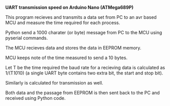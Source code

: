 **UART transmission speed on Arduino Nano (ATMega689P)**

This program recieves and transmits a data set from PC to an avr based MCU and measure the time required for each process.
   
 Python send a 1000 charater (or byte) message from PC to the MCU using pyserial commands.
 
 The MCU recieves data and stores the data in EEPROM memory.
 
 MCU keeps note of the time measured to send a 10 bytes.
 
 Let T be the time required the baud rate for a recieving data is calculated as 1/(T*10*10) (a single UART byte contains two extra bit, the start and stop bit).
 
 Similarly is calculated for transmission as well.
 
 Both data and the passage from EEPROM is then sent back to the PC and received using Python code.
